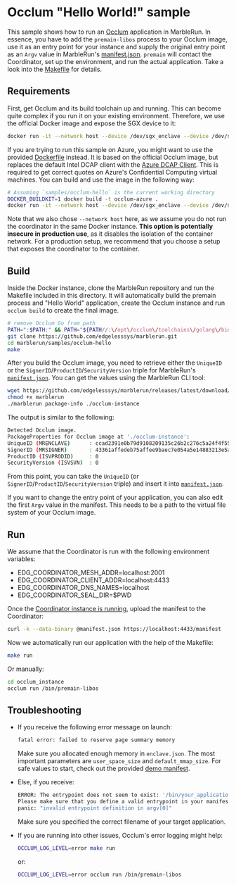 # Occlum "Hello World!" sample

This sample shows how to run an [Occlum](https://github.com/occlum/occlum) application in MarbleRun. In essence, you have to add the `premain-libos` process to your Occlum image, use it as an entry point for your instance and supply the original entry point as an `Argv` value in MarbleRun's [manifest.json](manifest.json). `premain` will contact the Coordinator, set up the environment, and run the actual application. Take a look into the [Makefile](Makefile) for details.

## Requirements

First, get Occlum and its build toolchain up and running. This can become quite complex if you run it on your existing environment. Therefore, we use the official Docker image and expose the SGX device to it:

```sh
docker run -it --network host --device /dev/sgx_enclave --device /dev/sgx_provision -v /dev/sgx:/dev/sgx occlum/occlum:0.29.5-ubuntu20.04
```

If you are trying to run this sample on Azure, you might want to use the provided [Dockerfile](Dockerfile) instead. It is based on the official Occlum image, but replaces the default Intel DCAP client with the [Azure DCAP Client](https://github.com/microsoft/Azure-DCAP-Client). This is required to get correct quotes on Azure's Confidential Computing virtual machines. You can build and use the image in the following way:

```sh
# Assuming `samples/occlum-hello` is the current working directory
DOCKER_BUILDKIT=1 docker build -t occlum-azure .
docker run -it --network host --device /dev/sgx_enclave --device /dev/sgx_provision -v /dev/sgx:/dev/sgx occlum-azure
```

Note that we also chose `--network host` here, as we assume you do not run the coordinator in the same Docker instance. **This option is potentially insecure in production use**, as it disables the isolation of the container network. For a production setup, we recommend that you choose a setup that exposes the coordinator to the container.

## Build

Inside the Docker instance, clone the MarbleRun repository and run the Makefile included in this directory. It will automatically build the premain process and "Hello World" application, create the Occlum instance and run `occlum build` to create the final image.

```sh
# remove Occlum Go from path
PATH=":$PATH:" && PATH="${PATH//:\/opt\/occlum\/toolchains\/golang\/bin:/:}" && PATH="${PATH#:}" && PATH="${PATH%:}"
git clone https://github.com/edgelesssys/marblerun.git
cd marblerun/samples/occlum-hello
make
```

After you build the Occlum image, you need to retrieve either the `UniqueID` or the `SignerID`/`ProductID`/`SecurityVersion` triple for MarbleRun's [`manifest.json`](manifest.json). You can get the values using the MarbleRun CLI tool:

```sh
wget https://github.com/edgelesssys/marblerun/releases/latest/download/marblerun
chmod +x marblerun
./marblerun package-info ./occlum-instance
```

The output is similar to the following:

```sh
Detected Occlum image.
PackageProperties for Occlum image at './occlum-instance':
UniqueID (MRENCLAVE)      : ccad2391e0b79d9108209135c26b2c276c5a24f4f55bc67ccf5ab90fd3f5fc22
SignerID (MRSIGNER)       : 43361affedeb75affee9baec7e054a5e14883213e5a121b67d74a0e12e9d2b7a
ProductID (ISVPRODID)     : 0
SecurityVersion (ISVSVN)  : 0
```

From this point, you can take the `UniqueID` (or `SignerID`/`ProductID`/`SecurityVersion` triple) and insert it into [`manifest.json`](manifest.json).

If you want to change the entry point of your application, you can also edit the first `Argv` value in the manifest. This needs to be a path to the virtual file system of your Occlum image.

## Run

We assume that the Coordinator is run with the following environment variables:

- EDG_COORDINATOR_MESH_ADDR=localhost:2001
- EDG_COORDINATOR_CLIENT_ADDR=localhost:4433
- EDG_COORDINATOR_DNS_NAMES=localhost
- EDG_COORDINATOR_SEAL_DIR=$PWD

Once the [Coordinator instance is running](../../BUILD.md#run-the-coordinator), upload the manifest to the Coordinator:

```sh
curl -k --data-binary @manifest.json https://localhost:4433/manifest
```

Now we automatically run our application with the help of the Makefile:

```sh
make run
```

Or manually:

```sh
cd occlum_instance
occlum run /bin/premain-libos
```

## Troubleshooting

- If you receive the following error message on launch:

    ```sh
    fatal error: failed to reserve page summary memory
    ```

    Make sure you allocated enough memory in `enclave.json`. The most important parameters are `user_space_size` and `default_mmap_size`. For safe values to start, check out the provided [demo manifest](Occlum.json).

- Else, if you receive:

    ```sh
    ERROR: The entrypoint does not seem to exist: '/bin/your_application'
    Please make sure that you define a valid entrypoint in your manifest (for example: /bin/hello_world).
    panic: "invalid entrypoint definition in argv[0]"
    ```

    Make sure you specified the correct filename of your target application.

- If you are running into other issues, Occlum's error logging might help:

    ```sh
    OCCLUM_LOG_LEVEL=error make run
    ```

    or:

    ```sh
    OCCLUM_LOG_LEVEL=error occlum run /bin/premain-libos
    ```

